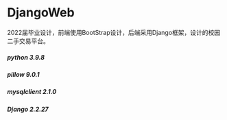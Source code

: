 # DjangoWeb
2022届毕业设计，前端使用BootStrap设计，后端采用Django框架，设计的校园二手交易平台。
<h5>python 3.9.8</h5>
<h5>pillow 9.0.1</h5>
<h5>mysqlclient  2.1.0</h5>
<h5>Django      2.2.27</h5>
